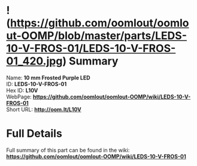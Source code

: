 
!(https://github.com/oomlout/oomlout-OOMP/blob/master/parts/LEDS-10-V-FROS-01/LEDS-10-V-FROS-01_420.jpg)
Summary
=================
  
Name: __10 mm Frosted Purple LED__    
ID: __LEDS-10-V-FROS-01__   
Hex ID: __L10V__   
WebPage: __https://github.com/oomlout/oomlout-OOMP/wiki/LEDS-10-V-FROS-01__   
Short URL: __http://oom.lt/L10V__   

Full Details
==========================
Full summary of this part can be found in the wiki:   
__https://github.com/oomlout/oomlout-OOMP/wiki/LEDS-10-V-FROS-01__    

